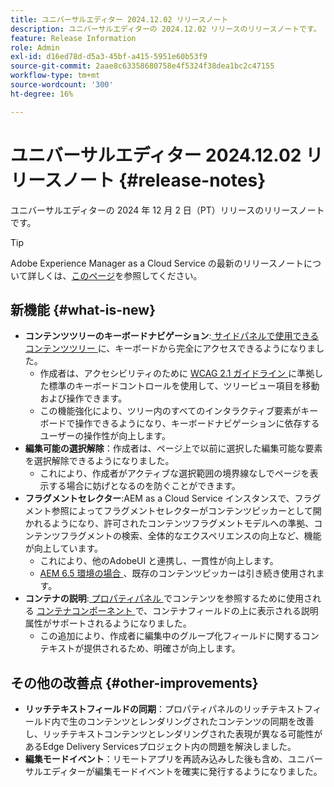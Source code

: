 ```yaml
---
title: ユニバーサルエディター 2024.12.02 リリースノート
description: ユニバーサルエディターの 2024.12.02 リリースのリリースノートです。
feature: Release Information
role: Admin
exl-id: d16ed78d-d5a3-45bf-a415-5951e60b53f9
source-git-commit: 2aae8c63358680758e4f5324f38dea1bc2c47155
workflow-type: tm+mt
source-wordcount: '300'
ht-degree: 16%

---
```



# ユニバーサルエディター 2024.12.02 リリースノート {#release-notes}

ユニバーサルエディターの 2024 年 12 月 2 日（PT）リリースのリリースノートです。

>[!TIP]
>
>Adobe Experience Manager as a Cloud Service の最新のリリースノートについて詳しくは、[このページ](/help/release-notes/release-notes-cloud/release-notes-current.md)を参照してください。

## 新機能 {#what-is-new}

* **コンテンツツリーのキーボードナビゲーション**:[ サイドパネルで使用できるコンテンツツリー ](/help/sites-cloud/authoring/universal-editor/navigation.md#content-tree-mode) に、キーボードから完全にアクセスできるようになりました。
   * 作成者は、アクセシビリティのために [WCAG 2.1 ガイドライン ](/help/sites-cloud/authoring/page-editor/accessible-content.md) に準拠した標準のキーボードコントロールを使用して、ツリービュー項目を移動および操作できます。
   * この機能強化により、ツリー内のすべてのインタラクティブ要素がキーボードで操作できるようになり、キーボードナビゲーションに依存するユーザーの操作性が向上します。
* **編集可能の選択解除**：作成者は、ページ上で以前に選択した編集可能な要素を選択解除できるようになりました。
   * これにより、作成者がアクティブな選択範囲の境界線なしでページを表示する場合に妨げとなるのを防ぐことができます。
* **フラグメントセレクター**:AEM as a Cloud Service インスタンスで、フラグメント参照によってフラグメントセレクターがコンテンツピッカーとして開かれるようになり、許可されたコンテンツフラグメントモデルへの準拠、コンテンツフラグメントの検索、全体的なエクスペリエンスの向上など、機能が向上しています。
   * これにより、他のAdobeUI と連携し、一貫性が向上します。
   * [AEM 6.5 環境の場合 ](https://experienceleague.adobe.com/ja/docs/experience-manager-65/content/implementing/developing/headless/universal-editor/introduction)、既存のコンテンツピッカーは引き続き使用されます。
* **コンテナの説明**:[ プロパティパネル ](/help/implementing/universal-editor/field-types.md#container) でコンテンツを参照するために使用される [ コンテナコンポーネント ](/help/sites-cloud/authoring/universal-editor/navigation.md#properties-panel-properties-rail) で、コンテナフィールドの上に表示される説明属性がサポートされるようになりました。
   * この追加により、作成者に編集中のグループ化フィールドに関するコンテキストが提供されるため、明確さが向上します。

## その他の改善点 {#other-improvements}

* **リッチテキストフィールドの同期**：プロパティパネルのリッチテキストフィールド内で生のコンテンツとレンダリングされたコンテンツの同期を改善し、リッチテキストコンテンツとレンダリングされた表現が異なる可能性があるEdge Delivery Servicesプロジェクト内の問題を解決しました。
* **編集モードイベント**：リモートアプリを再読み込みした後も含め、ユニバーサルエディターが編集モードイベントを確実に発行するようになりました。
